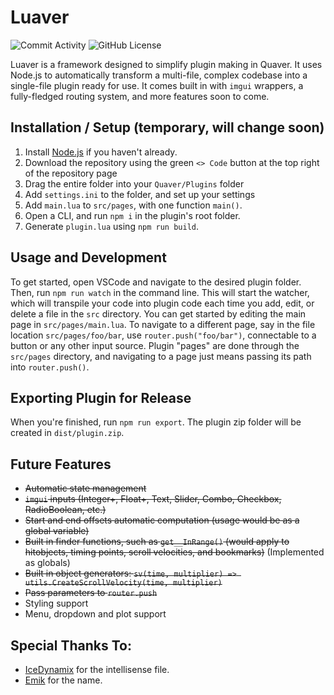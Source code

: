 # Luaver

![Commit Activity](https://img.shields.io/github/commit-activity/w/ESV-Sweetplum/Luaver)
![GitHub License](https://img.shields.io/github/license/ESV-Sweetplum/Luaver)

Luaver is a framework designed to simplify plugin making in Quaver. It uses Node.js to automatically transform a multi-file, complex codebase into a single-file plugin ready for use. It comes built in with `imgui` wrappers, a fully-fledged routing system, and more features soon to come.

## Installation / Setup (temporary, will change soon)

1. Install [Node.js](https://nodejs.org/en/download) if you haven't already.
2. Download the repository using the green `<> Code` button at the top right of the repository page
3. Drag the entire folder into your `Quaver/Plugins` folder
4. Add `settings.ini` to the folder, and set up your settings
5. Add `main.lua` to `src/pages`, with one function `main()`.
6. Open a CLI, and run `npm i` in the plugin's root folder.
7. Generate `plugin.lua` using `npm run build`.

## Usage and Development

To get started, open VSCode and navigate to the desired plugin folder. Then, run `npm run watch` in the command line. This will start the watcher, which will transpile your code into plugin code each time you add, edit, or delete a file in the `src` directory. You can get started by editing the main page in `src/pages/main.lua`. To navigate to a different page, say in the file location `src/pages/foo/bar`, use `router.push("foo/bar")`, connectable to a button or any other input source. Plugin "pages" are done through the `src/pages` directory, and navigating to a page just means passing its path into `router.push()`.

## Exporting Plugin for Release

When you're finished, run `npm run export`. The plugin zip folder will be created in `dist/plugin.zip`.

## Future Features

- ~~Automatic state management~~
- ~~`imgui` inputs (Integer+, Float+, Text, Slider, Combo, Checkbox, RadioBoolean, etc.)~~
- ~~Start and end offsets automatic computation (usage would be as a global variable)~~
- ~~Built in finder functions, such as `get__InRange()` (would apply to hitobjects, timing points, scroll velocities, and bookmarks)~~ (Implemented as globals)
- ~~Built in object generators: `sv(time, multiplier) => utils.CreateScrollVelocity(time, multiplier)`~~
- ~~Pass parameters to `router.push`~~
- Styling support
- Menu, dropdown and plot support

## Special Thanks To:

- [IceDynamix](https://github.com/IceDynamix/) for the intellisense file.
- [Emik](https://github.com/Emik03) for the name.
